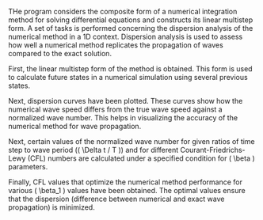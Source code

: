 THe program considers the composite form of a numerical integration method for solving differential equations and constructs its linear multistep form. A set of tasks is performed concerning the dispersion analysis of the numerical method in a 1D context. Dispersion analysis is used to assess how well a numerical method replicates the propagation of waves compared to the exact solution.

First, the linear multistep form of the method is obtained. This form is used to calculate future states in a numerical simulation using several previous states.

Next, dispersion curves have been plotted. These curves show how the numerical wave speed differs from the true wave speed against a normalized wave number. This helps in visualizing the accuracy of the numerical method for wave propagation.

Next, certain values of the normalized wave number for given ratios of time step to wave period (\( \Delta t / T \)) and for different Courant-Friedrichs-Lewy (CFL) numbers are calculated under a specified condition for \( \beta \) parameters.

Finally, CFL values that optimize the numerical method performance for various \( \beta_1 \) values have been obtained. The optimal values ensure that the dispersion (difference between numerical and exact wave propagation) is minimized.
